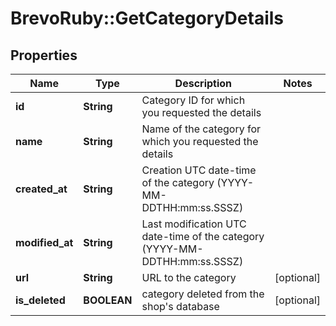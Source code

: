# BrevoRuby::GetCategoryDetails

## Properties
Name | Type | Description | Notes
------------ | ------------- | ------------- | -------------
**id** | **String** | Category ID for which you requested the details | 
**name** | **String** | Name of the category for which you requested the details | 
**created_at** | **String** | Creation UTC date-time of the category (YYYY-MM-DDTHH:mm:ss.SSSZ) | 
**modified_at** | **String** | Last modification UTC date-time of the category (YYYY-MM-DDTHH:mm:ss.SSSZ) | 
**url** | **String** | URL to the category | [optional] 
**is_deleted** | **BOOLEAN** | category deleted from the shop&#39;s database | [optional] 


